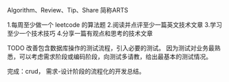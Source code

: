Algorithm、Review、Tip、Share 简称ARTS

1.每周至少做一个 leetcode 的算法题 2.阅读并点评至少一篇英文技术文章 3.学习至少一个技术技巧 4.分享一篇有观点和思考的技术文章

TODO
改善包含数据库操作的测试流程，引入必要的测试。
因为测试对业务最熟悉，可以考虑需求阶段或编码阶段，向测试多请教，给出最基本的测试情况。


完成：crud， 需求-设计阶段的流程化的开发总结。 
